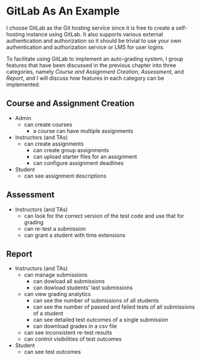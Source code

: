 # GitLab As An Example

I choose GitLab as the Git hosting service since it is free to create a
self-hosting instance using GitLab. It also supports various external
authentication and authorization so it should be trivial to use your own
authentication and authorization service or LMS for user logins.

To facilitate using GitLab to implement an auto-grading system, I group features
that have been discussed in the previous chapter into three categories, namely
*Course and Assignment Creation*, *Assessment*, and *Report*, and I will discuss
how features in each category can be implemented.

## Course and Assignment Creation

- Admin
  - can create courses
    - a course can have multiple assignments
- Instructors (and TAs)
  - can create assignments
    - can create group assignments
    - can upload starter files for an assignment
    - can configure assignment deadlines
- Student
  - can see assignment descriptions

## Assessment

- Instructors (and TAs)
  - can look for the correct version of the test code and use that for grading
  - can re-test a submission
  - can grant a student with time extensions

## Report

- Instructors (and TAs)
  - can manage submissions
    - can dowload all submissions
    - can dowload students' last submissions
  - can view grading analytics
    - can see the number of submissions of all students
    - can see the number of passed and failed tests of all submissions of a
      student
    - can see detailed test outcomes of a single submission
    - can download grades in a csv file
  - can see inconsistent re-test results
  - can control visibilities of test outcomes
- Student
  - can see test outcomes
